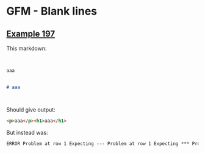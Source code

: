 # GFM - Blank lines

## [Example 197](https://spec.commonmark.org/0.29/#example-197)

This markdown:

```markdown
  

aaa
  

# aaa

  

```

Should give output:

```html
<p>aaa</p><h1>aaa</h1>
```

But instead was:

```html
ERROR Problem at row 1 Expecting --- Problem at row 1 Expecting *** Problem at row 1 Expecting ___
```

